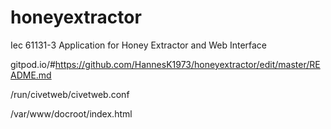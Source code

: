 # honeyextractor
Iec 61131-3 Application for Honey Extractor  and Web Interface

gitpod.io/#https://github.com/HannesK1973/honeyextractor/edit/master/README.md


/run/civetweb/civetweb.conf

/var/www/docroot/index.html
